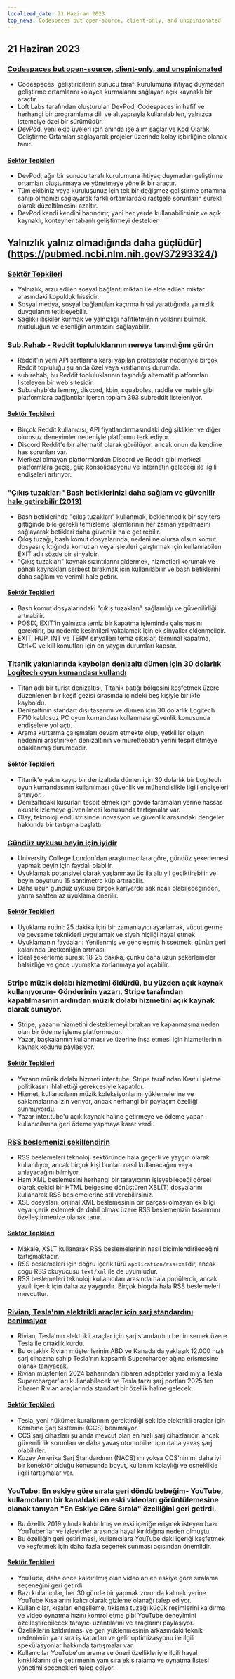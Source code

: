 ```yaml
---
localized_date: 21 Haziran 2023
top_news: Codespaces but open-source, client-only, and unopinionated
---
```


## 21 Haziran 2023

### [Codespaces but open-source, client-only, and unopinionated](https://devpod.sh/)

- Codespaces, geliştiricilerin sunucu tarafı kurulumuna ihtiyaç duymadan geliştirme ortamlarını kolayca kurmalarını sağlayan açık kaynaklı bir araçtır.
- Loft Labs tarafından oluşturulan DevPod, Codespaces'in hafif ve herhangi bir programlama dili ve altyapısıyla kullanılabilen, yalnızca istemciye özel bir sürümüdür.
- DevPod, yeni ekip üyeleri için anında işe alım sağlar ve Kod Olarak Geliştirme Ortamları sağlayarak projeler üzerinde kolay işbirliğine olanak tanır.

#### [Sektör Tepkileri](http://news.ycombinator.com/item?id=36407477)

- DevPod, ağır bir sunucu tarafı kurulumuna ihtiyaç duymadan geliştirme ortamları oluşturmaya ve yönetmeye yönelik bir araçtır.
- Tüm ekibiniz veya kuruluşunuz için tek bir değişmez geliştirme ortamına sahip olmanızı sağlayarak farklı ortamlardaki rastgele sorunların sürekli olarak düzeltilmesini azaltır.
- DevPod kendi kendini barındırır, yani her yerde kullanabilirsiniz ve açık kaynaklı, konteyner tabanlı geliştirmeyi destekler.

## Yalnızlık yalnız olmadığında daha güçlüdür](https://pubmed.ncbi.nlm.nih.gov/37293324/)

### [Sektör Tepkileri](http://news.ycombinator.com/item?id=36403280)

- Yalnızlık, arzu edilen sosyal bağlantı miktarı ile elde edilen miktar arasındaki kopukluk hissidir.
- Sosyal medya, sosyal bağlantıları kaçırma hissi yarattığında yalnızlık duygularını tetikleyebilir.
- Sağlıklı ilişkiler kurmak ve yalnızlığı hafifletmenin yollarını bulmak, mutluluğun ve esenliğin artmasını sağlayabilir.

### [Sub.Rehab - Reddit topluluklarının nereye taşındığını görün](https://sub.rehab/)

- Reddit'in yeni API şartlarına karşı yapılan protestolar nedeniyle birçok Reddit topluluğu şu anda özel veya kısıtlanmış durumda.
- sub.rehab, bu Reddit topluluklarının taşındığı alternatif platformları listeleyen bir web sitesidir.
- Sub.rehab'da lemmy, discord, kbin, squabbles, raddle ve matrix gibi platformlara bağlantılar içeren toplam 393 subreddit listeleniyor.

#### [Sektör Tepkileri](http://news.ycombinator.com/item?id=36401999)

- Birçok Reddit kullanıcısı, API fiyatlandırmasındaki değişiklikler ve diğer olumsuz deneyimler nedeniyle platformu terk ediyor.
- Discord Reddit'e bir alternatif olarak görülüyor, ancak onun da kendine has sorunları var.
- Merkezi olmayan platformlardan Discord ve Reddit gibi merkezi platformlara geçiş, güç konsolidasyonu ve internetin geleceği ile ilgili endişeleri artırıyor.

### ["Çıkış tuzakları" Bash betiklerinizi daha sağlam ve güvenilir hale getirebilir (2013)](http://redsymbol.net/articles/bash-exit-traps/)

- Bash betiklerinde "çıkış tuzakları" kullanmak, beklenmedik bir şey ters gittiğinde bile gerekli temizleme işlemlerinin her zaman yapılmasını sağlayarak betikleri daha güvenilir hale getirebilir.
- Çıkış tuzağı, bash komut dosyalarında, nedeni ne olursa olsun komut dosyası çıktığında komutları veya işlevleri çalıştırmak için kullanılabilen EXIT adlı sözde bir sinyaldir.
- "Çıkış tuzakları" kaynak sızıntılarını gidermek, hizmetleri korumak ve pahalı kaynakları serbest bırakmak için kullanılabilir ve bash betiklerini daha sağlam ve verimli hale getirir.

#### [Sektör Tepkileri](http://news.ycombinator.com/item?id=36400465)

- Bash komut dosyalarındaki "çıkış tuzakları" sağlamlığı ve güvenilirliği artırabilir.
- POSIX, EXIT'in yalnızca temiz bir kapatma işleminde çalışmasını gerektirir, bu nedenle kesintileri yakalamak için ek sinyaller eklenmelidir.
- EXIT, HUP, INT ve TERM sinyalleri temiz çıkışlar, terminal kapatma, Ctrl+C ve kill komutları için en yaygın durumları kapsar.

### [Titanik yakınlarında kaybolan denizaltı dümen için 30 dolarlık Logitech oyun kumandası kullandı](https://arstechnica.com/gaming/2023/06/submarine-missing-near-titanic-used-a-30-logitech-gamepad-for-steering/)

- Titan adlı bir turist denizaltısı, Titanik batığı bölgesini keşfetmek üzere düzenlenen bir keşif gezisi sırasında içindeki beş kişiyle birlikte kayboldu.
- Denizaltının standart dışı tasarımı ve dümen için 30 dolarlık Logitech F710 kablosuz PC oyun kumandası kullanması güvenlik konusunda endişelere yol açtı.
- Arama kurtarma çalışmaları devam etmekte olup, yetkililer olayın nedenini araştırırken denizaltının ve mürettebatın yerini tespit etmeye odaklanmış durumdadır.

#### [Sektör Tepkileri](http://news.ycombinator.com/item?id=36407781)

- Titanik'e yakın kayıp bir denizaltıda dümen için 30 dolarlık bir Logitech oyun kumandasının kullanılması güvenlik ve mühendislikle ilgili endişeleri artırıyor.
- Denizaltıdaki kusurları tespit etmek için gövde taramaları yerine hassas akustik izlemeye güvenilmesi konusunda tartışmalar var.
- Olay, teknoloji endüstrisinde inovasyon ve güvenlik arasındaki dengeler hakkında bir tartışma başlattı.

### [Gündüz uykusu beyin için iyidir](https://www.bbc.com/news/health-65950168)

- University College London'dan araştırmacılara göre, gündüz şekerlemesi yapmak beyin için faydalı olabilir.
- Uyuklamak potansiyel olarak yaşlanmayı üç ila altı yıl geciktirebilir ve beyin boyutunu 15 santimetre küp artırabilir.
- Daha uzun gündüz uykusu birçok kariyerde sakıncalı olabileceğinden, yarım saatten az uyuklama önerilir.

#### [Sektör Tepkileri](http://news.ycombinator.com/item?id=36399503)

- Uyuklama rutini: 25 dakika için bir zamanlayıcı ayarlamak, vücut germe ve gevşeme teknikleri uygulamak ve siyah hiçliği hayal etmek.
- Uyuklamanın faydaları: Yenilenmiş ve gençleşmiş hissetmek, günün geri kalanında üretkenliğin artması.
- İdeal şekerleme süresi: 18-25 dakika, çünkü daha uzun şekerlemeler halsizliğe ve gece uyumakta zorlanmaya yol açabilir.

### Stripe müzik dolabı hizmetimi öldürdü, bu yüzden açık kaynak kullanıyorum- Gönderinin yazarı, Stripe tarafından kapatılmasının ardından müzik dolabı hizmetini açık kaynak olarak sunuyor.

- Stripe, yazarın hizmetini desteklemeyi bırakan ve kapanmasına neden olan bir ödeme işleme platformudur.
- Yazar, başkalarının kullanması ve üzerine inşa etmesi için hizmetlerinin kaynak kodunu paylaşıyor.

#### [Sektör Tepkileri](http://news.ycombinator.com/item?id=36403607)

- Yazarın müzik dolabı hizmeti inter.tube, Stripe tarafından Kısıtlı İşletme politikasını ihlal ettiği gerekçesiyle kapatıldı.
- Hizmet, kullanıcıların müzik koleksiyonlarını yüklemelerine ve saklamalarına izin veriyor, ancak herhangi bir paylaşım özelliği sunmuyordu.
- Yazar inter.tube'u açık kaynak haline getirmeye ve ödeme yapan kullanıcılarına geri ödeme yapmaya karar verdi.

### [RSS beslemenizi şekillendirin](https://darekkay.com/blog/rss-styling/)

- RSS beslemeleri teknoloji sektöründe hala geçerli ve yaygın olarak kullanılıyor, ancak birçok kişi bunları nasıl kullanacağını veya anlayacağını bilmiyor.
- Ham XML beslemesini herhangi bir tarayıcının işleyebileceği görsel olarak çekici bir HTML belgesine dönüştüren XSL(T) dosyalarını kullanarak RSS beslemelerine stil verebilirsiniz.
- XSL dosyaları, orijinal XML beslemesinin bir parçası olmayan ek bilgi veya içerik eklemek de dahil olmak üzere RSS beslemenizin tasarımını özelleştirmenize olanak tanır.

#### [Sektör Tepkileri](http://news.ycombinator.com/item?id=36401854)

- Makale, XSLT kullanarak RSS beslemelerinin nasıl biçimlendirileceğini tartışmaktadır.
- RSS beslemeleri için doğru içerik türü `application/rss+xml`dir, ancak çoğu RSS okuyucusu `text/xml` ile de uyumludur.
- RSS beslemeleri teknoloji kullanıcıları arasında hala popülerdir, ancak yazılı içerik için daha az yaygındır. Birçok blogda hala RSS beslemeleri mevcuttur.

### [Rivian, Tesla'nın elektrikli araçlar için şarj standardını benimsiyor](https://ev-edition.com/2023/06/rivian-joins-forces-with-tesla-embracing-their-charging-standard-for-electric-vehicles/)

- Rivian, Tesla'nın elektrikli araçlar için şarj standardını benimsemek üzere Tesla ile ortaklık kurdu.
- Bu ortaklık Rivian müşterilerinin ABD ve Kanada'da yaklaşık 12.000 hızlı şarj cihazına sahip Tesla'nın kapsamlı Supercharger ağına erişmesine olanak tanıyacak.
- Rivian müşterileri 2024 baharından itibaren adaptörler yardımıyla Tesla Supercharger'ları kullanabilecek ve Tesla tarzı şarj portları 2025'ten itibaren Rivian araçlarında standart bir özellik haline gelecek.

#### [Sektör Tepkileri](http://news.ycombinator.com/item?id=36403494)

- Tesla, yeni hükümet kurallarının gerektirdiği şekilde elektrikli araçlar için Kombine Şarj Sistemini (CCS) benimsiyor.
- CCS şarj cihazları şu anda mevcut olan en hızlı şarj cihazlarıdır, ancak güvenilirlik sorunları ve daha yavaş otomobiller için daha yavaş şarj olabilirler.
- Kuzey Amerika Şarj Standardının (NACS) mı yoksa CCS'nin mi daha iyi bir konektör olduğu konusunda boyut, kullanım kolaylığı ve esneklikle ilgili tartışmalar var.

### YouTube: En eskiye göre sırala geri döndü bebeğim- YouTube, kullanıcıların bir kanaldaki en eski videoları görüntülemesine olanak tanıyan "En Eskiye Göre Sırala" özelliğini geri getirdi.

- Bu özellik 2019 yılında kaldırılmış ve eski içeriğe erişmek isteyen bazı YouTuber'lar ve izleyiciler arasında hayal kırıklığına neden olmuştu.
- Bu özelliğin geri getirilmesi, kullanıcılara YouTube'daki içeriği keşfetmek ve keşfetmek için daha fazla seçenek sunması açısından önemlidir.

#### [Sektör Tepkileri](http://news.ycombinator.com/item?id=36410777)

- YouTube, daha önce kaldırılmış olan videoları en eskiye göre sıralama seçeneğini geri getirdi.
- Bazı kullanıcılar, her 30 günde bir yapmak zorunda kalmak yerine YouTube Kısalarını kalıcı olarak gizleme olanağı talep ediyor.
- Kullanıcılar, kısaları engelleme, tıklama tuzağı küçük resimlerini kaldırma ve video oynatma hızını kontrol etme gibi YouTube deneyimini özelleştirebilecek tarayıcı uzantılarını ve araçlarını paylaşıyor.
- Özelliklerin kaldırılması ve geri yüklenmesinin arkasındaki teknik nedenlerin yanı sıra iş kararları ve gelir optimizasyonu ile ilgili spekülasyonlar hakkında tartışmalar var.
- Kullanıcılar YouTube'un arama ve öneri özellikleriyle ilgili hayal kırıklıklarını dile getirmenin yanı sıra ek sıralama ve oynatma listesi yönetimi seçenekleri talep ediyor.
